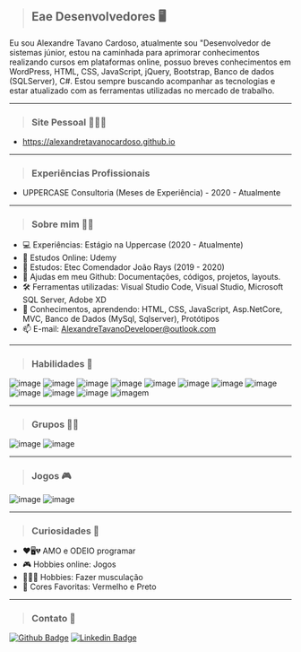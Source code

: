 
> ## **Eae Desenvolvedores** 🖥️
  Eu sou Alexandre Tavano Cardoso, atualmente sou "Desenvolvedor de sistemas júnior, estou na caminhada para aprimorar conhecimentos realizando cursos em plataformas online, possuo breves conhecimentos em WordPress, HTML, CSS, JavaScript, jQuery, Bootstrap, Banco de dados (SQLServer), C#. Estou sempre buscando acompanhar as tecnologias e estar atualizado com as ferramentas utilizadas no mercado de trabalho.
  
---

> ### Site Pessoal 👨🏽‍💻
- https://alexandretavanocardoso.github.io

---

> ### Experiências Profissionais
- UPPERCASE Consultoria (Meses de Experiência) - 2020 - Atualmente

---

> ### Sobre mim 🧑🏽
- 💻 Experiências: Estágio na Uppercase (2020 - Atualmente)
- 📗 Estudos Online: Udemy
- 📕 Estudos: Etec Comendador João Rays (2019 - 2020) 
- 👯 Ajudas em meu Github: Documentações, códigos, projetos, layouts.
- 🛠️ Ferramentas utilizadas: Visual Studio Code, Visual Studio, Microsoft SQL Server, Adobe XD
- 📘 Conhecimentos, aprendendo: HTML, CSS, JavaScript, Asp.NetCore, MVC, Banco de Dados (MySql, Sqlserver), Protótipos
- 📫 E-mail: AlexandreTavanoDeveloper@outlook.com

---

> ### Habilidades 🚀
![image](https://img.shields.io/badge/HTML5-E34F26?style=for-the-badge&logo=html5&logoColor=white)
![image](https://img.shields.io/badge/CSS3-1572B6?style=for-the-badge&logo=css3&logoColor=white)
![image](https://img.shields.io/badge/JavaScript-323330?style=for-the-badge&logo=javascript&logoColor=F7DF1E)
![image](https://img.shields.io/badge/Bootstrap-563D7C?style=for-the-badge&logo=bootstrap&logoColor=white)
![image](https://img.shields.io/badge/jQuery-0769AD?style=for-the-badge&logo=jquery&logoColor=white)
![image](https://img.shields.io/badge/MySQL-00000F?style=for-the-badge&logo=mysql&logoColor=white)
![image](https://img.shields.io/badge/Microsoft_SQL_Server-CC2927?style=for-the-badge&logo=microsoft-sql-server&logoColor=white)
![image](https://img.shields.io/badge/GitHub-181717?style=for-the-badge&logo=GitHub&logoColor=white)
![image](https://img.shields.io/badge/Git-F05032?style=for-the-badge&logo=Git&logoColor=white)
![image](https://img.shields.io/badge/Visual_Studio_Code-007ACC?style=for-the-badge&logo=visual-studio-code&logoColor=white)
![image](https://img.shields.io/badge/Adobe_XD-FF26BE?style=for-the-badge&logo=adobe-xd&logoColor=white)
![imagem](https://img.shields.io/badge/C_Sharp-239120?style=for-the-badge&logo=c-sharp&logoColor=white)

---

> ### Grupos 🤜🤛

![image](https://img.shields.io/badge/Discord-7289DA?style=for-the-badge&logo=discord&logoColor=white)
![image](https://img.shields.io/badge/Microsoft_Teams-6264A7?style=for-the-badge&logo=microsoft-teams&logoColor=white)

---

> ### Jogos 🎮

![image](https://img.shields.io/badge/Steam-000000?style=for-the-badge&logo=steam&logoColor=white)
![image](https://img.shields.io/badge/Counter_Strike-000000?style=for-the-badge&logo=counter-strike&logoColor=white)

---

> ### Curiosidades 👀
- ❤️🖥️💔 AMO e ODEIO programar 
- 🎮 Hobbies online: Jogos
- 🏋🏾‍♂️ Hobbies: Fazer musculação
- 🎨 Cores Favoritas: Vermelho e Preto

---

> ### Contato  📱
[![Github Badge](https://img.shields.io/badge/-Github-000?style=flat-square&logo=Github&logoColor=white&link=https://github.com/alexandretavanocardoso)](https://github.com/alexandretavanocardoso)
[![Linkedin Badge](https://img.shields.io/badge/-LinkedIn-blue?style=flat-square&logo=Linkedin&logoColor=white&link=https://www.linkedin.com/in/alexandre-tavano-51a2081bb/)](https://www.linkedin.com/in/alexandre-tavano-51a2081bb/)
